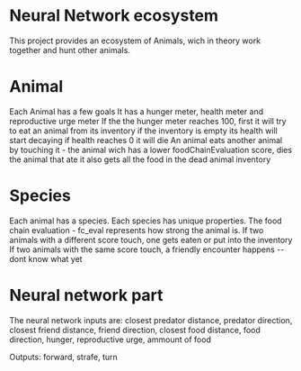 # Neural Network ecosystem
This project provides an ecosystem of Animals, wich in theory work together and hunt other animals.

# Animal
Each Animal has a few goals
It has a hunger meter, health meter and reproductive urge meter
If the the hunger meter reaches 100, first it will try to eat an animal from its inventory
if the inventory is empty its health will start decaying
if health reaches 0 it will die
An animal eats another animal by touching it - the animal wich has a lower foodChainEvaluation score, dies
the animal that ate it also gets all the food in the dead animal inventory

# Species
Each animal has a species.
Each species has unique properties.
The food chain evaluation - fc_eval represents how strong the animal is.
If two animals with a different score touch, one gets eaten or put into the inventory
If two animals with the same score touch, a friendly encounter happens -- dont know what yet

# Neural network part
The neural network inputs are:
closest predator distance, 
predator direction, 
closest friend distance, 
friend direction, 
closest food distance, 
food direction, 
hunger, 
reproductive urge, 
ammount of food

Outputs:
forward, strafe, turn
